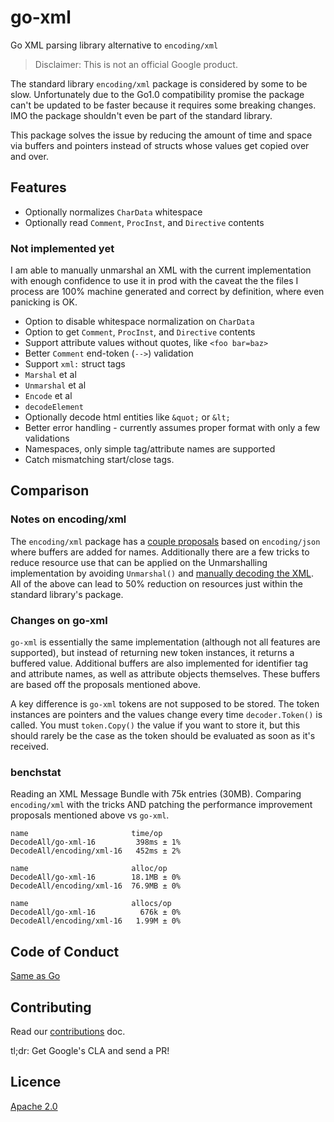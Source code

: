 # go-xml
Go XML parsing library alternative to `encoding/xml`

> Disclaimer: This is not an official Google product.

The standard library `encoding/xml` package is considered by some to be slow. Unfortunately due to
the Go1.0 compatibility promise the package can't be updated to be faster because it requires some
breaking changes. IMO the package shouldn't even be part of the standard library.

This package solves the issue by reducing the amount of time and space via buffers and pointers
instead of structs whose values get copied over and over.

## Features

* Optionally normalizes `CharData` whitespace
* Optionally read `Comment`, `ProcInst`, and `Directive` contents

### Not implemented yet
I am able to manually unmarshal an XML with the current implementation with enough confidence to
use it in prod with the caveat the the files I process are 100% machine generated and correct by
definition, where even panicking is OK.

* Option to disable whitespace normalization on `CharData`
* Option to get `Comment`, `ProcInst`, and `Directive` contents
* Support attribute values without quotes, like `<foo bar=baz>`
* Better `Comment` end-token (`-->`) validation
* Support `xml:` struct tags
* `Marshal` et al
* `Unmarshal` et al
* `Encode` et al
* `decodeElement`
* Optionally decode html entities like `&quot;` or `&lt;`
* Better error handling - currently assumes proper format with only a few validations
* Namespaces, only simple tag/attribute names are supported
* Catch mismatching start/close tags.

## Comparison

### Notes on encoding/xml
The `encoding/xml` package has a [couple proposals](https://github.com/golang/go/issues/21823)
based on `encoding/json` where buffers are added for names. Additionally there are a few tricks
to reduce resource use that can be applied on the Unmarshalling implementation by avoiding
`Unmarshal()` and [manually decoding the XML](https://stackoverflow.com/a/61858457/950582).
All of the above can lead to 50% reduction on resources just within the standard library's package.

### Changes on go-xml
`go-xml` is essentially the same implementation (although not all features are supported), but
instead of returning new token instances, it returns a buffered value. Additional buffers are also
implemented for identifier tag and attribute names, as well as attribute objects themselves. These
buffers are based off the proposals mentioned above.

A key difference is `go-xml` tokens are not supposed to be stored. The token instances are pointers
and the values change every time `decoder.Token()` is called. You must `token.Copy()` the value if
you want to store it, but this should rarely be the case as the token should be evaluated as soon
as it's received.

### benchstat

Reading an XML Message Bundle with 75k entries (30MB). Comparing `encoding/xml` with the tricks
AND patching the performance improvement proposals mentioned above vs `go-xml`.

```
name                       time/op
DecodeAll/go-xml-16         398ms ± 1%
DecodeAll/encoding/xml-16   452ms ± 2%

name                       alloc/op
DecodeAll/go-xml-16        18.1MB ± 0%
DecodeAll/encoding/xml-16  76.9MB ± 0%

name                       allocs/op
DecodeAll/go-xml-16          676k ± 0%
DecodeAll/encoding/xml-16   1.99M ± 0%
```

## Code of Conduct

[Same as Go](https://golang.org/conduct)

## Contributing

Read our [contributions](CONTRIBUTING.md) doc.

tl;dr: Get Google's CLA and send a PR!

## Licence

[Apache 2.0](LICENSE)
